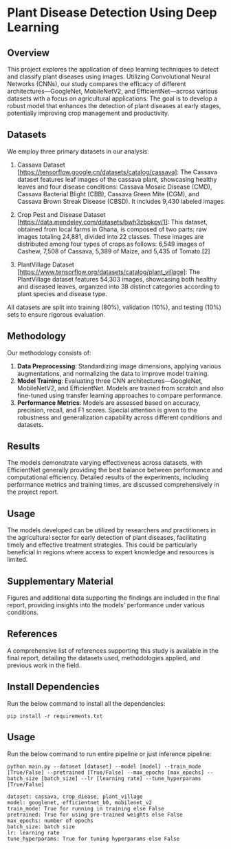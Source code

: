 # Plant Disease Detection Using Deep Learning

## Overview
This project explores the application of deep learning techniques to detect and classify plant diseases using images. Utilizing Convolutional Neural Networks (CNNs), our study compares the efficacy of different architectures—GoogleNet, MobileNetV2, and EfficientNet—across various datasets with a focus on agricultural applications. The goal is to develop a robust model that enhances the detection of plant diseases at early stages, potentially improving crop management and productivity.

## Datasets
We employ three primary datasets in our analysis:

1. Cassava Dataset [https://tensorflow.google.cn/datasets/catalog/cassava]: The Cassava dataset features leaf images of the cassava plant, showcasing healthy leaves and four disease conditions: Cassava Mosaic Disease (CMD), Cassava Bacterial Blight (CBB), Cassava Green Mite (CGM), and Cassava Brown Streak Disease (CBSD). It includes 9,430 labeled images

2. Crop Pest and Disease Dataset [https://data.mendeley.com/datasets/bwh3zbpkpv/1]: This dataset, obtained from local farms in Ghana, is composed of two parts: raw images totaling 24,881, divided into 22 classes. These images are distributed among four types of crops as follows: 6,549 images of Cashew, 7,508 of Cassava, 5,389 of Maize, and 5,435 of Tomato.[2]

3. PlantVillage Dataset [https://www.tensorflow.org/datasets/catalog/plant_village]: The PlantVillage dataset features 54,303 images, showcasing both healthy and diseased leaves, organized into 38 distinct categories according to plant species and disease type.

All datasets are split into training (80%), validation (10%), and testing (10%) sets to ensure rigorous evaluation.


## Methodology
Our methodology consists of:
1. **Data Preprocessing**: Standardizing image dimensions, applying various augmentations, and normalizing the data to improve model training.
2. **Model Training**: Evaluating three CNN architectures—GoogleNet, MobileNetV2, and EfficientNet. Models are trained from scratch and also fine-tuned using transfer learning approaches to compare performance.
3. **Performance Metrics**: Models are assessed based on accuracy, precision, recall, and F1 scores. Special attention is given to the robustness and generalization capability across different conditions and datasets.

## Results
The models demonstrate varying effectiveness across datasets, with EfficientNet generally providing the best balance between performance and computational efficiency. Detailed results of the experiments, including performance metrics and training times, are discussed comprehensively in the project report.

## Usage
The models developed can be utilized by researchers and practitioners in the agricultural sector for early detection of plant diseases, facilitating timely and effective treatment strategies. This could be particularly beneficial in regions where access to expert knowledge and resources is limited.

## Supplementary Material
Figures and additional data supporting the findings are included in the final report, providing insights into the models' performance under various conditions.

## References
A comprehensive list of references supporting this study is available in the final report, detailing the datasets used, methodologies applied, and previous work in the field.

## Install Dependencies
Run the below command to install all the dependencies:

```
pip install -r requirements.txt
```


## Usage
Run the below command to run entire pipeline or just inference pipeline:

```
python main.py --dataset [dataset] --model [model] --train_mode [True/False] --pretrained [True/False] --max_epochs [max_epochs] --batch_size [batch_size] --lr [learning rate] --tune_hyperparams [True/False]

dataset: cassava, crop_diease, plant_village
model: googlenet, efficientnet_b0, mobilenet_v2
train_mode: True for running in training else False
pretrained: True for using pre-trained weights else False
max_epochs: number of epochs
batch_size: batch size
lr: learning rate
tune_hyperparams: True for tuning hyperparams else False
```

